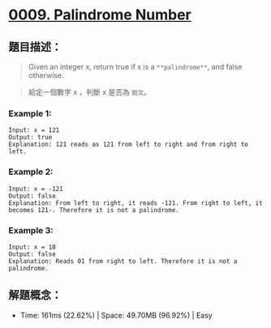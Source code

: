 # [0009. Palindrome Number](https://leetcode.com/problems/palindrome-number/)

## 題目描述：

> Given an integer x, return true if x is a `**palindrome**`, and false otherwise.

> 給定一個數字 x ，判斷 x 是否為 `廻文`。

### Example 1:

```
Input: x = 121
Output: true
Explanation: 121 reads as 121 from left to right and from right to left.
```

### Example 2:

```
Input: x = -121
Output: false
Explanation: From left to right, it reads -121. From right to left, it becomes 121-. Therefore it is not a palindrome.
```

### Example 3:

```
Input: x = 10
Output: false
Explanation: Reads 01 from right to left. Therefore it is not a palindrome.
```

## 解題概念：

- Time: 161ms (22.62%) | Space: 49.70MB (96.92%) | Easy
